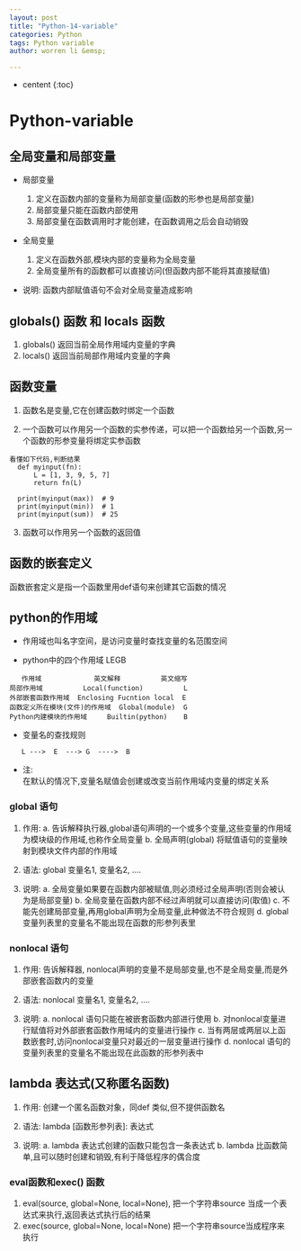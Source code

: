 ```yaml
---
layout: post
title: "Python-14-variable"
categories: Python
tags: Python variable
author: worren li &emsp;

---
```


* centent
{:toc}

# Python-variable  
## 全局变量和局部变量

* 局部变量
    1. 定义在函数内部的变量称为局部变量(函数的形参也是局部变量)
    2. 局部变量只能在函数内部使用
    3. 局部变量在函数调用时才能创建，在函数调用之后会自动销毁

* 全局变量
    1. 定义在函数外部,模块内部的变量称为全局变量
    2. 全局变量所有的函数都可以直接访问(但函数内部不能将其直接赋值)
* 说明:
   函数内部赋值语句不会对全局变量造成影响
   
## globals() 函数 和 locals 函数  
   1. globals()  返回当前全局作用域内变量的字典  
   2. locals()  返回当前局部作用域内变量的字典  

## 函数变量  
   1. 函数名是变量,它在创建函数时绑定一个函数  

   2. 一个函数可以作用另一个函数的实参传递，可以把一个函数给另一个函数,另一个函数的形参变量将绑定实参函数
```
看懂如下代码,判断结果
  def myinput(fn):
      L = [1, 3, 9, 5, 7]
      return fn(L)

  print(myinput(max))  # 9
  print(myinput(min))  # 1
  print(myinput(sum))  # 25
```

   3. 函数可以作用另一个函数的返回值  

## 函数的嵌套定义   
   函数嵌套定义是指一个函数里用def语句来创建其它函数的情况  

## python的作用域  
   * 作用域也叫名字空间，是访问变量时查找变量的名范围空间  

   * python中的四个作用域 LEGB
```
   作用域             英文解释          英文缩写
局部作用域          Local(function)          L
外部嵌套函数作用域  Enclosing Fucntion local  E
函数定义所在模块(文件)的作用域  Global(module)  G
Python内建模块的作用域     Builtin(python)    B
```

* 变量名的查找规则
```
   L --->  E  ---> G  ---->  B
```
* 注:  
   在默认的情况下,变量名赋值会创建或改变当前作用域内变量的绑定关系  

### global 语句
1. 作用:
    a. 告诉解释执行器,global语句声明的一个或多个变量,这些变量的作用域为模块级的作用域,也称作全局变量
    b. 全局声明(global) 将赋值语句的变量映射到模块文件内部的作用域
2. 语法:
    global 变量名1, 变量名2, ....

3. 说明:
    a. 全局变量如果要在函数内部被赋值,则必须经过全局声明(否则会被认为是局部变量)
    b. 全局变量在函数内部不经过声明就可以直接访问(取值)
    c. 不能先创建局部变量,再用global声明为全局变量,此种做法不符合规则
    d. global变量列表里的变量名不能出现在函数的形参列表里


### nonlocal 语句
1. 作用:
    告诉解释器, nonlocal声明的变量不是局部变量,也不是全局变量,而是外部嵌套函数内的变量
2. 语法:
    nonlocal 变量名1, 变量名2, ....

3. 说明:
    a. nonlocal 语句只能在被嵌套函数内部进行使用
    b. 对nonlocal变量进行赋值将对外部嵌套函数作用域内的变量进行操作
    c. 当有两层或两层以上函数嵌套时,访问nonlocal变量只对最近的一层变量进行操作
    d. nonlocal 语句的变量列表里的变量名不能出现在此函数的形参列表中


## lambda 表达式(又称匿名函数)
1. 作用:
    创建一个匿名函数对象，同def 类似,但不提供函数名
2. 语法:
    lambda [函数形参列表]: 表达式

3. 说明:
    a. lambda 表达式创建的函数只能包含一条表达式
    b. lambda 比函数简单,且可以随时创建和销毁,有利于降低程序的偶合度
    

### eval函数和exec() 函数  
1. eval(source, global=None, local=None), 把一个字符串source 当成一个表达式来执行,返回表达式执行后的结果
2. exec(source, global=None, local=None)  把一个字符串source当成程序来执行

